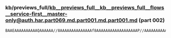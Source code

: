 ### kb/previews_full/kb__previews_full__kb__previews_full__flows__service-first__master-only@auth.har.part069.md.part001.md.part001.md (part 002)

```md
BAAEAAAAAAAAAAQAAAAAA//8AAAAAAAAAAAAAAf8AAAAAAAAAAAAAAAAAAP//AAAAAAAAAAABAAAAAAAA/wAAAAABAAAAAAAAAAAAAAAAAAAAAAAAAAAAAAAAAA
```

```
